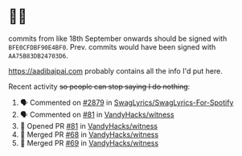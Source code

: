 # 👋🏻
<!--
**aadibajpai/aadibajpai** is a ✨ _special_ ✨ repository because its `README.md` (this file) appears on your GitHub profile.
-->
commits from like 18th September onwards should be signed with `BFE0CFDBF90E4BF0`. Prev. commits would have been signed with `AA75B83DB24703D6`.

https://aadibajpai.com probably contains all the info I'd put here.

Recent activity ~~so people can stop saying I do nothing~~:
<!--START_SECTION:activity-->
1. 🗣 Commented on [#2879](https://github.com/SwagLyrics/SwagLyrics-For-Spotify/issues/2879) in [SwagLyrics/SwagLyrics-For-Spotify](https://github.com/SwagLyrics/SwagLyrics-For-Spotify)
2. 🗣 Commented on [#81](https://github.com/VandyHacks/witness/issues/81) in [VandyHacks/witness](https://github.com/VandyHacks/witness)
3. 💪 Opened PR [#81](https://github.com/VandyHacks/witness/pull/81) in [VandyHacks/witness](https://github.com/VandyHacks/witness)
4. 🎉 Merged PR [#68](https://github.com/VandyHacks/witness/pull/68) in [VandyHacks/witness](https://github.com/VandyHacks/witness)
5. 🎉 Merged PR [#69](https://github.com/VandyHacks/witness/pull/69) in [VandyHacks/witness](https://github.com/VandyHacks/witness)
<!--END_SECTION:activity-->
